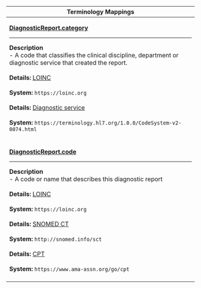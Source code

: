 |Terminology Mappings|
|---|
|<p>**[DiagnosticReport.category](https://www.hl7.org/fhir/diagnosticreport-definitions.html#DiagnosticReport.category)**<hr>**Description**<br>- A code that classifies the clinical discipline, department or diagnostic service that created the report.<br><br>**Details:** [LOINC](https://hl7.org/fhir/R4/loinc.html)<br><br>**System:** `https://loinc.org`<br><br>**Details:** [Diagnostic service](https://terminology.hl7.org/CodeSystem/v2-0074)<br><br>**System:** `https://terminology.hl7.org/1.0.0/CodeSystem-v2-0074.html`<br><br>|
|<p>**[DiagnosticReport.code](https://www.hl7.org/fhir/diagnosticreport-definitions.html#DiagnosticReport.code)**<hr>**Description**<br>- A code or name that describes this diagnostic report<br><br>**Details:** [LOINC](https://hl7.org/fhir/R4/loinc.html)<br><br>**System:** `https://loinc.org`<br><br>**Details:** [SNOMED CT](https://hl7.org/fhir/R4/snomedct.html)<br><br>**System:** `http://snomed.info/sct`<br><br>**Details:** [CPT](https://hl7.org/fhir/R4/cpt.html)<br><br>**System:** `https://www.ama-assn.org/go/cpt`<br><br>|
